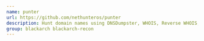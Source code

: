 ```yaml
---
name: punter
url: https://github.com/nethunteros/punter
description: Hunt domain names using DNSDumpster, WHOIS, Reverse WHOIS, Shodan, Crimeflare.
group: blackarch blackarch-recon
---
```

